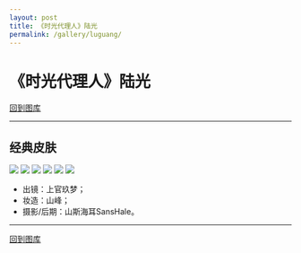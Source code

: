 ```yaml
---
layout: post
title: 《时光代理人》陆光
permalink: /gallery/luguang/
---
```


<haed>
    <link rel="stylesheet" href="../../css/gallery.css">
</haed>

# 《时光代理人》陆光

[回到图库](../)

---

## 经典皮肤

<div class="horizontal">
    <img src="classic/luguang-001.jpg">
    <img src="classic/luguang-002.jpg">
    <img src="classic/luguang-003.jpg">
    <img src="classic/luguang-004.jpg">
    <img src="classic/luguang-005.jpg">
    <img src="classic/luguang-006.jpg">
</div>

- 出镜：上官玖梦；
- 妆造：山峰；
- 摄影/后期：山斯海耳SansHale。

---

[回到图库](../)